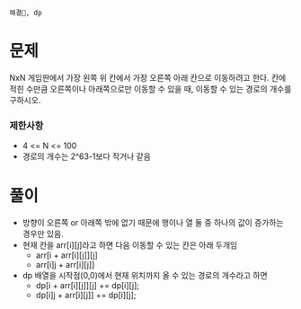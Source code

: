 ```
해결🔺, dp
```

# 문제

NxN 게임판에서 가장 왼쪽 위 칸에서 가장 오른쪽 아래 칸으로 이동하려고 한다. 칸에 적힌 수만큼 오른쪽이나 아래쪽으로만 이동할 수 있을 때, 이동할 수 있는 경로의 개수를 구하시오.

### 제한사항

- 4 <= N <= 100
- 경로의 개수는 2^63-1보다 작거나 같음

# 풀이

- 방향이 오른쪽 or 아래쪽 밖에 없기 때문에 행이나 열 둘 중 하나의 값이 증가하는 경우만 있음.
- 현재 칸을 arr[i][j]라고 하면 다음 이동할 수 있는 칸은 아래 두개임
  - arr[i + arr[i][j]][j]
  - arr[i]j + arr[i][j]]
- dp 배열을 시작점(0,0)에서 현재 위치까지 올 수 있는 경로의 개수라고 하면
  - dp[i + arr[i][j]][j] += dp[i][j];
  - dp[i]j + arr[i][j]] += dp[i][j];

